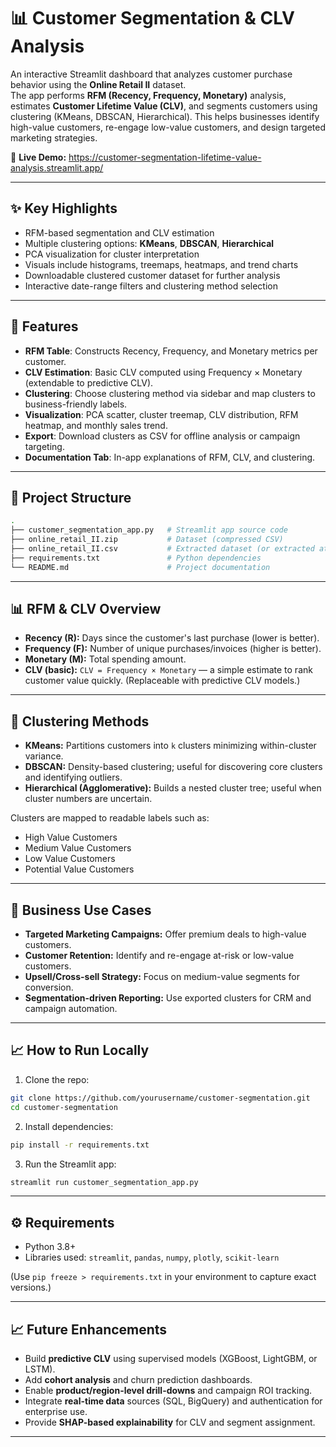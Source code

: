 # 📊 Customer Segmentation & CLV Analysis

An interactive Streamlit dashboard that analyzes customer purchase behavior using the **Online Retail II** dataset.  
The app performs **RFM (Recency, Frequency, Monetary)** analysis, estimates **Customer Lifetime Value (CLV)**, and segments customers using clustering (KMeans, DBSCAN, Hierarchical). This helps businesses identify high-value customers, re-engage low-value customers, and design targeted marketing strategies.

🔗 **Live Demo:** https://customer-segmentation-lifetime-value-analysis.streamlit.app/

---

## ✨ Key Highlights
- RFM-based segmentation and CLV estimation  
- Multiple clustering options: **KMeans**, **DBSCAN**, **Hierarchical**  
- PCA visualization for cluster interpretation  
- Visuals include histograms, treemaps, heatmaps, and trend charts  
- Downloadable clustered customer dataset for further analysis  
- Interactive date-range filters and clustering method selection

---

## 🚀 Features
- **RFM Table**: Constructs Recency, Frequency, and Monetary metrics per customer.  
- **CLV Estimation**: Basic CLV computed using Frequency × Monetary (extendable to predictive CLV).  
- **Clustering**: Choose clustering method via sidebar and map clusters to business-friendly labels.  
- **Visualization**: PCA scatter, cluster treemap, CLV distribution, RFM heatmap, and monthly sales trend.  
- **Export**: Download clusters as CSV for offline analysis or campaign targeting.  
- **Documentation Tab**: In-app explanations of RFM, CLV, and clustering.

---

## 📂 Project Structure
~~~bash
.
├── customer_segmentation_app.py   # Streamlit app source code
├── online_retail_II.zip           # Dataset (compressed CSV)
├── online_retail_II.csv           # Extracted dataset (or extracted at runtime)
├── requirements.txt               # Python dependencies
└── README.md                      # Project documentation
~~~

---

## 📊 RFM & CLV Overview
- **Recency (R):** Days since the customer's last purchase (lower is better).  
- **Frequency (F):** Number of unique purchases/invoices (higher is better).  
- **Monetary (M):** Total spending amount.  
- **CLV (basic):** `CLV = Frequency × Monetary` — a simple estimate to rank customer value quickly. (Replaceable with predictive CLV models.)

---

## 🧠 Clustering Methods
- **KMeans:** Partitions customers into `k` clusters minimizing within-cluster variance.  
- **DBSCAN:** Density-based clustering; useful for discovering core clusters and identifying outliers.  
- **Hierarchical (Agglomerative):** Builds a nested cluster tree; useful when cluster numbers are uncertain.

Clusters are mapped to readable labels such as:
- High Value Customers  
- Medium Value Customers  
- Low Value Customers  
- Potential Value Customers

---

## 🎯 Business Use Cases
- **Targeted Marketing Campaigns:** Offer premium deals to high-value customers.  
- **Customer Retention:** Identify and re-engage at-risk or low-value customers.  
- **Upsell/Cross-sell Strategy:** Focus on medium-value segments for conversion.  
- **Segmentation-driven Reporting:** Use exported clusters for CRM and campaign automation.

---

## 📈 How to Run Locally
1. Clone the repo:
~~~bash
git clone https://github.com/yourusername/customer-segmentation.git
cd customer-segmentation
~~~
2. Install dependencies:
~~~bash
pip install -r requirements.txt
~~~
3. Run the Streamlit app:
~~~bash
streamlit run customer_segmentation_app.py
~~~

---

## ⚙️ Requirements
- Python 3.8+  
- Libraries used: `streamlit`, `pandas`, `numpy`, `plotly`, `scikit-learn`

(Use `pip freeze > requirements.txt` in your environment to capture exact versions.)

---

## 📈 Future Enhancements
- Build **predictive CLV** using supervised models (XGBoost, LightGBM, or LSTM).  
- Add **cohort analysis** and churn prediction dashboards.  
- Enable **product/region-level drill-downs** and campaign ROI tracking.  
- Integrate **real-time data** sources (SQL, BigQuery) and authentication for enterprise use.  
- Provide **SHAP-based explainability** for CLV and segment assignment.

---

